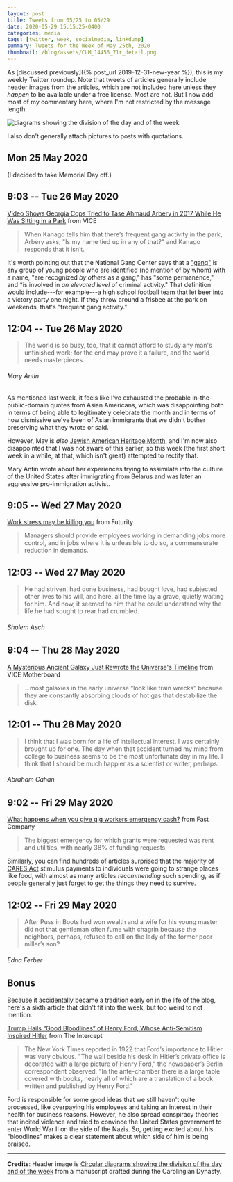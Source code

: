 ```yaml
---
layout: post
title: Tweets from 05/25 to 05/29
date: 2020-05-29 15:15:25-0400
categories: media
tags: [twitter, week, socialmedia, linkdump]
summary: Tweets for the Week of May 25th, 2020
thumbnail: /blog/assets/CLM_14456_71r_detail.png
---
```


As [discussed previously]({% post_url 2019-12-31-new-year %}), this is my weekly Twitter roundup.  Note that tweets of articles generally include header images from the articles, which are not included here unless they *happen* to be available under a free license.  Most are not.  But I now add most of my commentary here, where I'm not restricted by the message length.

![diagrams showing the division of the day and of the week](/blog/assets/CLM_14456_71r_detail.png "diagrams showing the division of the day and of the week")

I also don't generally attach pictures to posts with quotations.

## Mon 25 May 2020

(I decided to take Memorial Day off.)

## 9:03 -- Tue 26 May 2020

[<i class="fab fa-twitter-square"></i>](https://jcolag.github.io/twitter/1265267190007320582) [Video Shows Georgia Cops Tried to Tase Ahmaud Arbery in 2017 While He Was Sitting in a Park](https://www.vice.com/en_us/article/v7gmdd/video-shows-georgia-cops-tried-to-tase-ahmaud-arbery-in-2017-while-he-was-sitting-in-a-park) from VICE

 > When Kanago tells him that there’s frequent gang activity in the park, Arbery asks, "Is my name tied up in any of that?" and Kanago responds that it isn’t.

It's worth pointing out that the National Gang Center says that a ["gang"](https://www.nationalgangcenter.gov/About/FAQ) is any group of young people who are identified (no mention of by whom) with a name, "are recognized *by others* as a gang," has "some permanence," and *is involved in *an elevated level* of criminal activity."  That definition would include---for example---a high school football team that let beer into a victory party one night.  If they throw around a frisbee at the park on weekends, that's "frequent gang activity."

## 12:04 -- Tue 26 May 2020

[<i class="fab fa-twitter"></i>](https://jcolag.github.io/twitter/1265312740404428800)

 > The world is so busy, too, that it cannot afford to study any man's unfinished work; for the end may prove it a failure, and the world needs masterpieces.

###### Mary Antin

As mentioned last week, it feels like I've exhausted the probable in-the-public-domain quotes from Asian Americans, which was disappointing both in terms of being able to legitimately celebrate the month and in terms of how dismissive we've been of Asian immigrants that we didn't bother preserving what they wrote or said.

However, May is *also* [Jewish American Heritage Month](https://en.wikipedia.org/wiki/Jewish_American_Heritage_Month), and I'm now also disappointed that I was not aware of this earlier, so this week (the first short week in a while, at that, which isn't great) attempted to rectify that.

Mary Antin wrote about her experiences trying to assimilate into the culture of the United States after immigrating from Belarus and was later an aggressive pro-immigration activist.

## 9:05 -- Wed 27 May 2020

[<i class="fab fa-twitter-square"></i>](https://jcolag.github.io/twitter/1265630081310957568) [Work stress may be killing you](https://www.futurity.org/work-stress-depression-mortality-2369902/) from Futurity

 > Managers should provide employees working in demanding jobs more control, and in jobs where it is unfeasible to do so, a commensurate reduction in demands.

## 12:03 -- Wed 27 May 2020

[<i class="fab fa-twitter"></i>](https://jcolag.github.io/twitter/1265674876615946247)

 > He had striven, had done business, had bought love, had subjected other lives to his will, and here, all the time lay a grave, quietly waiting for him. And now, it seemed to him that he could understand why the life he had sought to rear had crumbled.

###### Sholem Asch

## 9:04 -- Thu 28 May 2020

[<i class="fab fa-twitter-square"></i>](https://jcolag.github.io/twitter/1265992217430069250) [A Mysterious Ancient Galaxy Just Rewrote the Universe's Timeline](https://www.vice.com/en_us/article/m7ja9a/a-mysterious-ancient-galaxy-just-rewrote-the-universes-timeline) from VICE Motherboard

 > ...most galaxies in the early universe “look like train wrecks” because they are constantly absorbing clouds of hot gas that destabilize the disk.

## 12:01 -- Thu 28 May 2020

[<i class="fab fa-twitter"></i>](https://jcolag.github.io/twitter/1266036761097990144)

 > I think that I was born for a life of intellectual interest. I was certainly brought up for one. The day when that accident turned my mind from college to business seems to be the most unfortunate day in my life. I think that I should be much happier as a scientist or writer, perhaps.

###### Abraham Cahan

## 9:02 -- Fri 29 May 2020

[<i class="fab fa-twitter-square"></i>](https://jcolag.github.io/twitter/1266354101962649600) [What happens when you give gig workers emergency cash?](https://www.fastcompany.com/90508114/what-happens-when-you-give-gig-workers-emergency-cash) from Fast Company

 > The biggest emergency for which grants were requested was rent and utilities, with nearly 38% of funding requests.

Similarly, you can find hundreds of articles surprised that the majority of [CARES Act](https://en.wikipedia.org/wiki/CARES_Act) stimulus payments to individuals were going to strange places like food, with almost as many articles *recommending* such spending, as if people generally just forget to get the things they need to survive.

## 12:02 -- Fri 29 May 2020

[<i class="fab fa-twitter"></i>](https://jcolag.github.io/twitter/1266399400563060736)

 > After Puss in Boots had won wealth and a wife for his young master did not that gentleman often fume with chagrin because the neighbors, perhaps, refused to call on the lady of the former poor miller’s son?

###### Edna Ferber

## Bonus

Because it accidentally became a tradition early on in the life of the blog, here's a sixth article that didn't fit into the week, but too weird to not mention.

<i class="fas fa-square"></i> [Trump Hails “Good Bloodlines” of Henry Ford, Whose Anti-Semitism Inspired Hitler](https://theintercept.com/2020/05/22/trump-hails-good-bloodlines-henry-ford-whose-anti-semitism-inspired-hitler/) from The Intercept

 > The New York Times reported in 1922 that Ford’s importance to Hitler was very obvious. "The wall beside his desk in Hitler’s private office is decorated with a large picture of Henry Ford," the newspaper’s Berlin correspondent observed. "In the ante-chamber there is a large table covered with books, nearly all of which are a translation of a book written and published by Henry Ford."

Ford is responsible for some good ideas that we still haven't quite processed, like overpaying his employees and taking an interest in their health for business reasons.  However, he also spread conspiracy theories that incited violence and tried to convince the United States government to enter World War II on the side of the Nazis.  So, getting excited about his "bloodlines" makes a clear statement about which side of him is being praised.

* * *

**Credits**:  Header image is [Circular diagrams showing the division of the day and of the week](https://en.wikipedia.org/wiki/Week#/media/File:CLM_14456_71r_detail.jpg) from a manuscript drafted during the Carolingian Dynasty.
